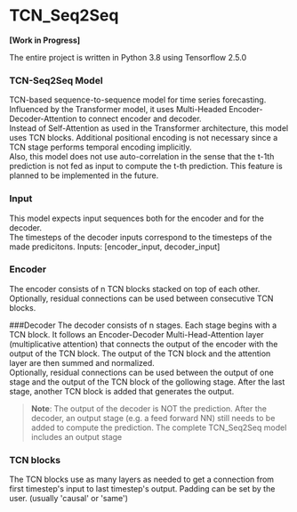 # TCN_Seq2Seq
**[Work in Progress]**  

The entire project is written in Python 3.8 using Tensorflow 2.5.0

### TCN-Seq2Seq Model
TCN-based sequence-to-sequence model for time series forecasting.  
Influenced by the Transformer model, it uses Multi-Headed Encoder-Decoder-Attention to 
connect encoder and decoder.  
Instead of Self-Attention as used in the Transformer architecture, this model uses TCN 
blocks. Additional positional encoding  is not necessary since a TCN stage performs 
temporal encoding implicitly.  
Also, this model does not use auto-correlation in the sense that the t-1th prediction 
is not fed as input to compute the t-th prediction. This feature is planned to be 
implemented in the future.  

### Input
This model expects input sequences both for the encoder and for the decoder.  
The timesteps of the decoder inputs correspond to the timesteps of the made predicitons.
Inputs: [encoder_input, decoder_input]

### Encoder
The encoder consists of n TCN blocks stacked on top of each other.
Optionally, residual connections can be used between consecutive TCN blocks.

###Decoder
The decoder consists of n stages.
Each stage begins with a TCN block. It follows an Encoder-Decoder
Multi-Head-Attention layer (multiplicative attention) that connects the output of the 
encoder with the output of the TCN block. The output of the TCN block and the
attention layer are then summed and normalized.  
Optionally, residual connections can be used between the output of one
stage and the output of the TCN block of the gollowing stage.
After the last stage, another TCN block is added that generates the output.  
> **Note**: The output of the decoder is NOT the prediction. After the decoder, an 
> output stage (e.g. a feed forward NN) still needs to be added to compute the prediction.
> The complete TCN_Seq2Seq model includes an output stage

### TCN blocks
The TCN blocks use as many layers as needed to get a connection from first timestep's 
input to last timestep's output. Padding can be set by the user. (usually 'causal' or 'same')



